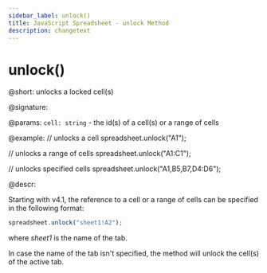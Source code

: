 ```yaml
---
sidebar_label: unlock()
title: JavaScript Spreadsheet - unlock Method
description: changetext
---
```


# unlock()

@short: unlocks a locked cell(s)

@signature:

@params:
`cell: string` - the id(s) of a cell(s) or a range of cells

@example:
// unlocks a cell
spreadsheet.unlock("A1");

// unlocks a range of cells
spreadsheet.unlock("A1:C1");

// unlocks specified cells
spreadsheet.unlock("A1,B5,B7,D4:D6");

@descr:

Starting with v4.1, the reference to a cell or a range of cells can be specified in the following format:

~~~js
spreadsheet.unlock("sheet1!A2"); 
~~~

where *sheet1* is the name of the tab.

In case the name of the tab isn't specified, the method will unlock the cell(s) of the active tab.
